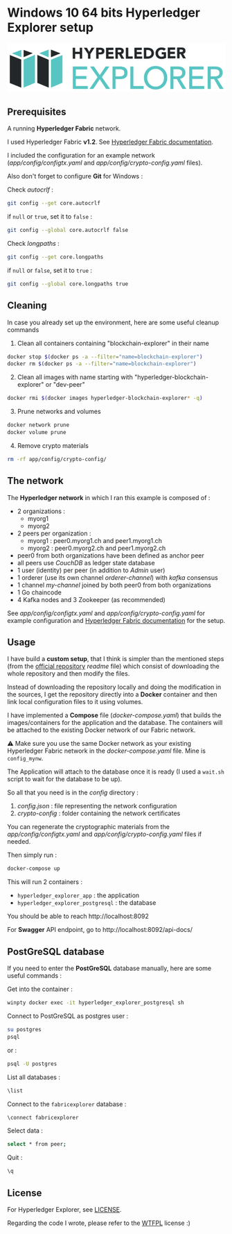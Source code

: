 # Windows 10 64 bits Hyperledger Explorer setup

![Hyperledger Explorer logo](hyperledger-explorer-logo.png?raw=true "Hyperledger Explorer")

## Prerequisites

A running **Hyperledger Fabric** network.

I used Hyperledger Fabric **v1.2**.
See [Hyperledger Fabric documentation](https://hyperledger-fabric.readthedocs.io/en/release-1.2/).

I included the configuration for an example network (_app/config/configtx.yaml_ and _app/config/crypto-config.yaml_ files).

Also don't forget to configure **Git** for Windows :

Check _autocrlf_ :

```bash
git config --get core.autocrlf
```

if `null` or `true`, set it to `false` :

```bash
git config --global core.autocrlf false
```

Check _longpaths_ :

```bash
git config --get core.longpaths
```

if `null` or `false`, set it to `true` :

```bash
git config --global core.longpaths true
```

## Cleaning

In case you already set up the environment, here are some useful cleanup commands

1. Clean all containers containing "blockchain-explorer" in their name

```bash
docker stop $(docker ps -a --filter="name=blockchain-explorer")
docker rm $(docker ps -a --filter="name=blockchain-explorer")
```

2. Clean all images with name starting with "hyperledger-blockchain-explorer" or "dev-peer"

```bash
docker rmi $(docker images hyperledger-blockchain-explorer* -q)
```

3. Prune networks and volumes

```bash
docker network prune
docker volume prune
```

4. Remove crypto materials

```bash
rm -rf app/config/crypto-config/
```

## The network

The **Hyperledger network** in which I ran this example is composed of :
- 2 organizations :
  * myorg1
  * myorg2
- 2 peers per organization :
  * myorg1 : peer0.myorg1.ch and peer1.myorg1.ch
  * myorg2 : peer0.myorg2.ch and peer1.myorg2.ch
- peer0 from both organizations have been defined as anchor peer
- all peers use _CouchDB_ as ledger state database
- 1 user (identity) per peer (in addition to _Admin_ user)
- 1 orderer (use its own channel _orderer-channel_) with _kafka_ consensus
- 1 channel _my-channel_ joined by both peer0 from both organizations
- 1 Go chaincode
- 4 Kafka nodes and 3 Zookeeper (as recommended)

See _app/config/configtx.yaml_ and _app/config/crypto-config.yaml_ for example configuration and [Hyperledger Fabric documentation](https://hyperledger-fabric.readthedocs.io/en/release-1.2/) for the setup.

## Usage

I have build a **custom setup**, that I think is simpler than the mentioned steps (from the [official repository](https://github.com/hyperledger/blockchain-explorer) _readme_ file) which consist of downloading the whole repository and then modify the files.

Instead of downloading the repository locally and doing the modification in the sources,
I get the repository directly into a **Docker** container and then link local configuration files to it using volumes.

I have implemented a **Compose** file (_docker-compose.yaml_) that builds the images/containers for the application and the database.
The containers will be attached to the existing Docker network of our Fabric network.

:warning: Make sure you use the same Docker network as your existing Hyperledger Fabric network in the _docker-compose.yaml_ file. Mine is `config_mynw`.

The Application will attach to the database once it is ready (I used a `wait.sh` script to wait for the database to be up).

So all that you need is in the _config_ directory :
1. _config.json_ : file representing the network configuration
2. _crypto-config_ : folder containing the network certificates

You can regenerate the cryptographic materials from the _app/config/configtx.yaml_ and _app/config/crypto-config.yaml_ files if needed.

Then simply run :

```bash
docker-compose up
```

This will run 2 containers :
- `hyperledger_explorer_app` : the application
- `hyperledger_explorer_postgresql` : the database

You should be able to reach http://localhost:8092

For **Swagger** API endpoint, go to http://localhost:8092/api-docs/

## PostGreSQL database

If you need to enter the **PostGreSQL** database manually, here are some useful commands :

Get into the container :

```bash
winpty docker exec -it hyperledger_explorer_postgresql sh
```

Connect to PostGreSQL as postgres user :

```bash
su postgres
psql
```

or :

```bash
psql -U postgres
```

List all databases :

```bash
\list
```

Connect to the `fabricexplorer` database :

```bash
\connect fabricexplorer
```

Select data :

```bash
select * from peer;
```

Quit :

```bash
\q
```

## License

For Hyperledger Explorer, see [LICENSE](https://github.com/hyperledger/blockchain-explorer/blob/master/LICENSE).

Regarding the code I wrote, please refer to the [WTFPL](http://www.wtfpl.net/) license :)